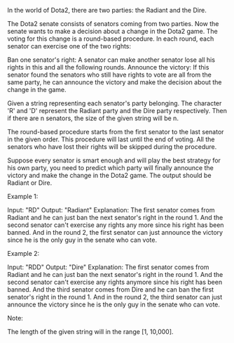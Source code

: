 In the world of Dota2, there are two parties: the Radiant and the Dire.

The Dota2 senate consists of senators coming from two parties. Now the senate wants to make a decision about a change in the Dota2 game. The voting for this change is a round-based procedure. In each round, each senator can exercise one of the two rights:

Ban one senator's right:
A senator can make another senator lose all his rights in this and all the following rounds.
Announce the victory:
If this senator found the senators who still have rights to vote are all from the same party, he can announce the victory and make the decision about the change in the game.
 

Given a string representing each senator's party belonging. The character 'R' and 'D' represent the Radiant party and the Dire party respectively. Then if there are n senators, the size of the given string will be n.

The round-based procedure starts from the first senator to the last senator in the given order. This procedure will last until the end of voting. All the senators who have lost their rights will be skipped during the procedure.

Suppose every senator is smart enough and will play the best strategy for his own party, you need to predict which party will finally announce the victory and make the change in the Dota2 game. The output should be Radiant or Dire.

Example 1:

Input: "RD"
Output: "Radiant"
Explanation: The first senator comes from Radiant and he can just ban the next senator's right in the round 1. 
And the second senator can't exercise any rights any more since his right has been banned. 
And in the round 2, the first senator can just announce the victory since he is the only guy in the senate who can vote.
 

Example 2:

Input: "RDD"
Output: "Dire"
Explanation: 
The first senator comes from Radiant and he can just ban the next senator's right in the round 1. 
And the second senator can't exercise any rights anymore since his right has been banned. 
And the third senator comes from Dire and he can ban the first senator's right in the round 1. 
And in the round 2, the third senator can just announce the victory since he is the only guy in the senate who can vote.
 

Note:

The length of the given string will in the range [1, 10,000].